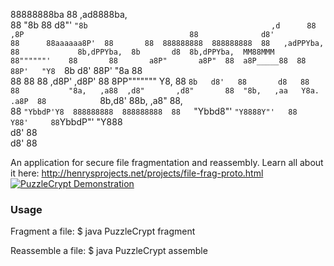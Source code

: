 
                                                                                                                             
88888888ba                                      88                ,ad8888ba,                                                 
88      "8b                                     88               d8"'    `"8b                                         ,d     
88      ,8P                                     88              d8'                                                   88     
88aaaaaa8P'  88       88  888888888  888888888  88   ,adPPYba,  88             8b,dPPYba,  8b       d8  8b,dPPYba,  MM88MMM  
88""""""'    88       88       a8P"       a8P"  88  a8P_____88  88             88P'   "Y8  `8b     d8'  88P'    "8a   88     
88           88       88    ,d8P'      ,d8P'    88  8PP"""""""  Y8,            88           `8b   d8'   88       d8   88     
88           "8a,   ,a88  ,d8"       ,d8"       88  "8b,   ,aa   Y8a.    .a8P  88            `8b,d8'    88b,   ,a8"   88,    
88            `"YbbdP'Y8  888888888  888888888  88   `"Ybbd8"'    `"Y8888Y"'   88              Y88'     88`YbbdP"'    "Y888  
                                                                                               d8'      88                   
                                                                                              d8'       88                   


An application for secure file fragmentation and reassembly. 
Learn all about it here: http://henrysprojects.net/projects/file-frag-proto.html
[![PuzzleCrypt Demonstration](https://img.youtube.com/vi/hrrwGcQrlok&t=1s/0.jpg)](https://www.youtube.com/watch?v=hrrwGcQrlok&t=1s)

### Usage
Fragment a file:
$ java PuzzleCrypt fragment <target-file> <num-fragments> <reassembly-password>

Reassemble a file:
$ java PuzzleCrypt assemble <fragments-directory> <reassembly-password>